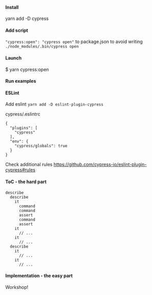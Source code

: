 #### Install

yarn add -D cypress

#### Add script
`"cypress:open": "cypress open"` to package.json
to avoid writing `./node_modules/.bin/cypress open`

#### Launch
$ yarn cypress:open

#### Run examples

#### ESLint

Add eslint `yarn add -D eslint-plugin-cypress`

cypress/.eslintrc

```
{
  "plugins": [
    "cypress"
  ],
  "env": {
    "cypress/globals": true
  }
}
```

Check additional rules <https://github.com/cypress-io/eslint-plugin-cypress#rules>

#### ToC - the hard part

```
describe
  describe
    it
      command
      command
      assert
      command
      assert
    it
      // ...
    it
      // ...
  describe
    it
      // ...
    it
      // ...
```

#### Implementation - the easy part

Workshop!





